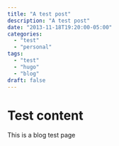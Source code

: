 ```yaml
---
title: "A test post"
description: "A test post"
date: "2013-11-18T19:20:00-05:00"
categories:
  - "test"
  - "personal"
tags:
  - "test"
  - "hugo"
  - "blog"
draft: false
---
```


# Test content

This is a blog test page
